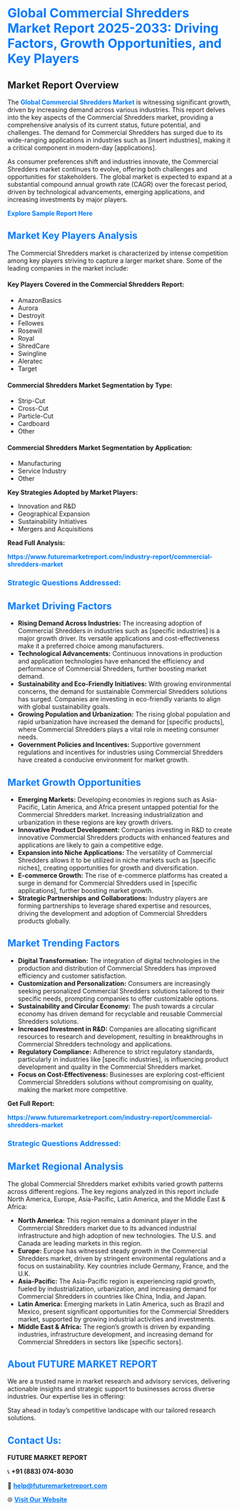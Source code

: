 <h1 style="color: #007BFF;">Global Commercial Shredders Market Report 2025-2033: Driving Factors, Growth Opportunities, and Key Players</h1>

<section id="overview">
<h2>Market Report Overview</h2>
<p>The <a href="https://www.futuremarketreport.com/industry-report/commercial-shredders-market" style="color: #007BFF; text-decoration: none;"><strong>Global Commercial Shredders Market</strong></a> is witnessing significant growth, driven by increasing demand across various industries. This report delves into the key aspects of the Commercial Shredders market, providing a comprehensive analysis of its current status, future potential, and challenges. The demand for Commercial Shredders has surged due to its wide-ranging applications in industries such as [insert industries], making it a critical component in modern-day [applications].</p>
<p>As consumer preferences shift and industries innovate, the Commercial Shredders market continues to evolve, offering both challenges and opportunities for stakeholders. The global market is expected to expand at a substantial compound annual growth rate (CAGR) over the forecast period, driven by technological advancements, emerging applications, and increasing investments by major players.</p>
</section>

<section id="overview">
<p><a href="https://www.futuremarketreport.com/request-sample/reportId=36635" style="color: #007BFF; text-decoration: none;"><strong>Explore Sample Report Here</strong></a></p>
</section>

<section id="key-players">
<h2 style="color: #007BFF;">Market Key Players Analysis</h2>
<p>The Commercial Shredders market is characterized by intense competition among key players striving to capture a larger market share. Some of the leading companies in the market include:</p>
<h4>Key Players Covered in the Commercial Shredders Report:</h4>
<ul><li>AmazonBasics</li><li>Aurora</li><li>Destroyit</li><li>Fellowes</li><li>Rosewill</li><li>Royal</li><li>ShredCare</li><li>Swingline</li><li>Aleratec</li><li>Target</li></ul>
<h4>Commercial Shredders Market Segmentation by Type:</h4>
<ul><li>Strip-Cut</li><li>Cross-Cut</li><li>Particle-Cut</li><li>Cardboard</li><li>Other</li></ul>

<h4>Commercial Shredders Market Segmentation by Application:</h4>
<ul><li>Manufacturing</li><li>Service Industry</li><li>Other</li></ul>
<p><strong>Key Strategies Adopted by Market Players:</strong></p>
<ul>
<li>Innovation and R&D</li>
<li>Geographical Expansion</li>
<li>Sustainability Initiatives</li>
<li>Mergers and Acquisitions</li>
</ul>
</section>

<section>
<p><strong>Read Full Analysis: </strong></p><a href="https://www.futuremarketreport.com/industry-report/commercial-shredders-market" style="color: #007BFF; text-decoration: none;"><strong>https://www.futuremarketreport.com/industry-report/commercial-shredders-market</strong></a>
<h3 style="color: #007BFF;">Strategic Questions Addressed:</h3>
</section>

<section id="driving-factors">
<h2 style="color: #007BFF;">Market Driving Factors</h2>
<ul>
<li><strong>Rising Demand Across Industries:</strong> The increasing adoption of Commercial Shredders in industries such as [specific industries] is a major growth driver. Its versatile applications and cost-effectiveness make it a preferred choice among manufacturers.</li>
<li><strong>Technological Advancements:</strong> Continuous innovations in production and application technologies have enhanced the efficiency and performance of Commercial Shredders, further boosting market demand.</li>
<li><strong>Sustainability and Eco-Friendly Initiatives:</strong> With growing environmental concerns, the demand for sustainable Commercial Shredders solutions has surged. Companies are investing in eco-friendly variants to align with global sustainability goals.</li>
<li><strong>Growing Population and Urbanization:</strong> The rising global population and rapid urbanization have increased the demand for [specific products], where Commercial Shredders plays a vital role in meeting consumer needs.</li>
<li><strong>Government Policies and Incentives:</strong> Supportive government regulations and incentives for industries using Commercial Shredders have created a conducive environment for market growth.</li>
</ul>
</section>

<section id="growth-opportunities">
<h2 style="color: #007BFF;">Market Growth Opportunities</h2>
<ul>
<li><strong>Emerging Markets:</strong> Developing economies in regions such as Asia-Pacific, Latin America, and Africa present untapped potential for the Commercial Shredders market. Increasing industrialization and urbanization in these regions are key growth drivers.</li>
<li><strong>Innovative Product Development:</strong> Companies investing in R&D to create innovative Commercial Shredders products with enhanced features and applications are likely to gain a competitive edge.</li>
<li><strong>Expansion into Niche Applications:</strong> The versatility of Commercial Shredders allows it to be utilized in niche markets such as [specific niches], creating opportunities for growth and diversification.</li>
<li><strong>E-commerce Growth:</strong> The rise of e-commerce platforms has created a surge in demand for Commercial Shredders used in [specific applications], further boosting market growth.</li>
<li><strong>Strategic Partnerships and Collaborations:</strong> Industry players are forming partnerships to leverage shared expertise and resources, driving the development and adoption of Commercial Shredders products globally.</li>
</ul>
</section>

<section id="trending-factors">
<h2 style="color: #007BFF;">Market Trending Factors</h2>
<ul>
<li><strong>Digital Transformation:</strong> The integration of digital technologies in the production and distribution of Commercial Shredders has improved efficiency and customer satisfaction.</li>
<li><strong>Customization and Personalization:</strong> Consumers are increasingly seeking personalized Commercial Shredders solutions tailored to their specific needs, prompting companies to offer customizable options.</li>
<li><strong>Sustainability and Circular Economy:</strong> The push towards a circular economy has driven demand for recyclable and reusable Commercial Shredders solutions.</li>
<li><strong>Increased Investment in R&D:</strong> Companies are allocating significant resources to research and development, resulting in breakthroughs in Commercial Shredders technology and applications.</li>
<li><strong>Regulatory Compliance:</strong> Adherence to strict regulatory standards, particularly in industries like [specific industries], is influencing product development and quality in the Commercial Shredders market.</li>
<li><strong>Focus on Cost-Effectiveness:</strong> Businesses are exploring cost-efficient Commercial Shredders solutions without compromising on quality, making the market more competitive.</li>
</ul>
</section>

<section>
<p><strong>Get Full Report: </strong></p><a href="https://www.futuremarketreport.com/industry-report/commercial-shredders-market" style="color: #007BFF; text-decoration: none;"><strong>https://www.futuremarketreport.com/industry-report/commercial-shredders-market</strong></a>
<h3 style="color: #007BFF;">Strategic Questions Addressed:</h3>
</section>


<section id="regional-analysis">
<h2 style="color: #007BFF;">Market Regional Analysis</h2>
<p>The global Commercial Shredders market exhibits varied growth patterns across different regions. The key regions analyzed in this report include North America, Europe, Asia-Pacific, Latin America, and the Middle East & Africa:</p>
<ul>
<li><strong>North America:</strong> This region remains a dominant player in the Commercial Shredders market due to its advanced industrial infrastructure and high adoption of new technologies. The U.S. and Canada are leading markets in this region.</li>
<li><strong>Europe:</strong> Europe has witnessed steady growth in the Commercial Shredders market, driven by stringent environmental regulations and a focus on sustainability. Key countries include Germany, France, and the U.K.</li>
<li><strong>Asia-Pacific:</strong> The Asia-Pacific region is experiencing rapid growth, fueled by industrialization, urbanization, and increasing demand for Commercial Shredders in countries like China, India, and Japan.</li>
<li><strong>Latin America:</strong> Emerging markets in Latin America, such as Brazil and Mexico, present significant opportunities for the Commercial Shredders market, supported by growing industrial activities and investments.</li>
<li><strong>Middle East & Africa:</strong> The region’s growth is driven by expanding industries, infrastructure development, and increasing demand for Commercial Shredders in sectors like [specific sectors].</li>
</ul>
</section>

<footer>
<h2 style="color: #007BFF;">About FUTURE MARKET REPORT</h2>
<p>We are a trusted name in market research and advisory services, delivering actionable insights and strategic support to businesses across diverse industries. Our expertise lies in offering:</p>

<p>Stay ahead in today’s competitive landscape with our tailored research solutions.</p>

<h2 style="color: #007BFF;">Contact Us:</h2>
<p><strong>FUTURE MARKET REPORT</strong></p>
<p>📞 <strong>+91 (883) 074-8030</strong></p>
<p>📧 <strong><a href="mailto:help@futuremarketreport.com" style="color: #007BFF;">help@futuremarketreport.com</a></strong></p>
<p>🌐 <strong><a href="https://www.futuremarketreport.com/" style="color: #007BFF;">Visit Our Website</a></strong></p>
</footer>